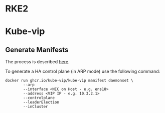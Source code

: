 # RKE2


# Kube-vip 


## Generate Manifests

The process is described [here](https://kube-vip.io/install_static/#generating-a-manifest). 

To generate a HA control plane (in ARP mode) use the following command: 
```
docker run ghcr.io/kube-vip/kube-vip manifest daemonset \
        --arp 
        --interface <NIC on Host - e.g. ens18> 
        --address <VIP IP - e.g. 10.3.2.1>
        --controlplane 
        --leaderElection 
        --inCluster
```
